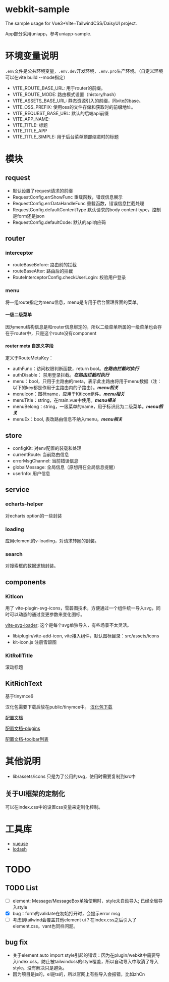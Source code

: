 # webkit-sample

The sample usage for Vue3+Vite+TailwindCSS/DaisyUI project.

App部分采用uniapp，参考uniapp-sample.

# 环境变量说明

`.env`文件是公共环境变量，`.env.dev`开发环境，`.env.pro`生产环境。（自定义环境可以在vite build --mode指定）

- VITE_ROUTE_BASE_URL: 用于router的前缀。
- VITE_ROUTE_MODE: 路由模式设置（history/hash）
- VITE_ASSETS_BASE_URL: 静态资源引入的前缀，同vite的base。
- VITE_OSS_PREFIX: 使用oss的文件存储和获取时的前缀地址。
- VITE_REQUEST_BASE_URL: 默认的后端api前缀
- VITE_APP_NAME: 
- VITE_TITLE: 标题
- VITE_TITLE_APP
- VITE_TITLE_SIMPLE: 用于后台菜单顶部缩进时的标题

# 模块

## request

- 默认设置了request请求的前缀
- RequestConfig.errShowFunc 重载函数，错误信息展示
- RequestConfig.errDataHandleFunc 重载函数，错误信息拦截处理
- RequestConfig.defaultContentType 默认请求的body content type，控制是form还是json
- RequestConfig.defaultCode: 默认的api响应码

## router

### interceptor

- routeBaseBefore: 路由前的拦截
- routeBaseAfter: 路由后的拦截
- RouteInterceptorConfig.checkUserLogin: 校验用户登录

### menu

将一组route指定为menu信息，menu是专用于后台管理界面的菜单。

#### 一级二级菜单

因为menu结构信息是和router信息绑定的，所以二级菜单所属的一级菜单也会存在于router中，只是这个route没有component

#### router meta 自定义字段

定义于RouteMetaKey：

- authFunc：访问权限判断函数，return bool。***在路由拦截时执行***
- authDisable： 禁用登录拦截。***在路由拦截时执行***
- menu：bool，只用于主路由的meta，表示此主路由将用于menu数据（注：以下的key都是作用于主路由内的子路由）。***menu相关***
- menuIcon：图标name，应用于KitIcon组件。***menu相关***
- menuTitle：string，在main.vue中使用。***menu相关***
- menuBelong：string，一级菜单的name，用于标识此为二级菜单。***menu相关***
- menuEx：bool, 表改路由信息不纳入menu。***menu相关***

## store

- configKit: 对env配置的装载和处理
- currentRoute: 当前路由信息
- errorMsgChannel: 当前错误信息
- globalMessage: 全局信息（原想用在全局信息提醒）
- userInfo: 用户信息

## service

### echarts-helper

对echarts option的一些封装

### loading

应用element的v-loading，对请求转圈的封装。

### search

对搜索框的数据逻辑封装。

## components

### KitIcon

用了 vite-plugin-svg-icons，雪碧图技术，方便通过一个组件统一导入svg，同时可以动态的通过变更参数来变化图标。

[vite-svg-loader](https://github.com/jpkleemans/vite-svg-loader): 这个是每个svg单独导入，有些场景不太灵活。

- lib/plugin/vite-add-icon, vite接入组件，默认图标目录：src/assets/icons
- kit-icon.js 注册雪碧图

### KitRollTitle

滚动标题

## KitRichText

基于tinymce6

汉化包需要下载后放在public/tinymce中。
[汉化包下载](https://www.tiny.cloud/get-tiny/language-packages/)

[配置文档](https://www.tiny.cloud/docs/tinymce/6/)

[配置文档-plugins](https://www.tiny.cloud/docs/tinymce/latest/plugins/)

[配置文档-toolbar列表](https://www.tiny.cloud/docs/tinymce/latest/available-toolbar-buttons/)

# 其他说明

- lib/assets/icons 只是为了公用的svg，使用时需要复制到src中

## 关于UI框架的定制化

可以在index.css中的设置css变量来定制化控制。

# 工具库

- [vueuse](https://vueuse.org/)
- [lodash](https://www.lodashjs.com/)

# TODO

## TODO List

[//]: # (- [ ] element-plus: 自动导入icon)
- [ ] element: Message/MessageBox单独使用时，style未自动导入; 已经全局导入style
- [x] bug：form的validate在初始打开时，会提示error msg
- [ ] 考虑到tailwind会覆盖其他element ui？在index.css之后引入了element.css。vant也同样问题。

## bug fix

- 关于element auto import style引起的错误：因为在plugin/webkit中需要导入index.css，防止被tailwindcss的style覆盖，所以自动导入中取消了导入style。没有解决只是避免。
- 因为项目是js的，el是ts的，所以官网上有些导入会报错，比如zhCn
